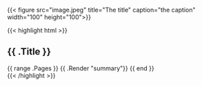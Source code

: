 <!-- Will render the image with a title underneath, see: https://gohugo.io/content-management/shortcodes/#use-hugos-built-in-shortcodes -->
{{< figure src="image.jpeg" title="The title" caption="the caption" width="100" height="100">}}

<!-- Highlights code -->
{{< highlight html >}}
<section id="main">
  <div>
   <h1 id="title">{{ .Title }}</h1>
    {{ range .Pages }}
        {{ .Render "summary"}}
    {{ end }}
  </div>
</section>
{{< /highlight >}}
